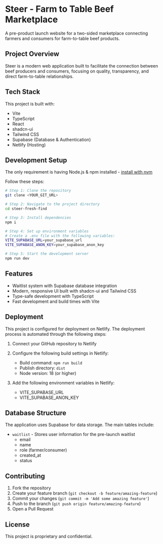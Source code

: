 # Steer - Farm to Table Beef Marketplace

A pre-product launch website for a two-sided marketplace connecting farmers and consumers for farm-to-table beef products.

## Project Overview

Steer is a modern web application built to facilitate the connection between beef producers and consumers, focusing on quality, transparency, and direct farm-to-table relationships.

## Tech Stack

This project is built with:

- Vite
- TypeScript
- React
- shadcn-ui
- Tailwind CSS
- Supabase (Database & Authentication)
- Netlify (Hosting)

## Development Setup

The only requirement is having Node.js & npm installed - [install with nvm](https://github.com/nvm-sh/nvm#installing-and-updating)

Follow these steps:

```sh
# Step 1: Clone the repository
git clone <YOUR_GIT_URL>

# Step 2: Navigate to the project directory
cd steer-fresh-find

# Step 3: Install dependencies
npm i

# Step 4: Set up environment variables
# Create a .env file with the following variables:
VITE_SUPABASE_URL=your_supabase_url
VITE_SUPABASE_ANON_KEY=your_supabase_anon_key

# Step 5: Start the development server
npm run dev
```

## Features

- Waitlist system with Supabase database integration
- Modern, responsive UI built with shadcn-ui and Tailwind CSS
- Type-safe development with TypeScript
- Fast development and build times with Vite

## Deployment

This project is configured for deployment on Netlify. The deployment process is automated through the following steps:

1. Connect your GitHub repository to Netlify
2. Configure the following build settings in Netlify:
   - Build command: `npm run build`
   - Publish directory: `dist`
   - Node version: 18 (or higher)

3. Add the following environment variables in Netlify:
   - VITE_SUPABASE_URL
   - VITE_SUPABASE_ANON_KEY

## Database Structure

The application uses Supabase for data storage. The main tables include:

- `waitlist` - Stores user information for the pre-launch waitlist
  - email
  - name
  - role (farmer/consumer)
  - created_at
  - status

## Contributing

1. Fork the repository
2. Create your feature branch (`git checkout -b feature/amazing-feature`)
3. Commit your changes (`git commit -m 'Add some amazing feature'`)
4. Push to the branch (`git push origin feature/amazing-feature`)
5. Open a Pull Request

## License

This project is proprietary and confidential.
